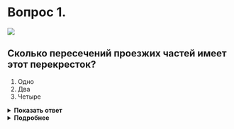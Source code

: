 # Вопрос 1.

![](https://s.drom.ru/i24227/pdd/tickets/2016/1542609109.jpg)

## Сколько пересечений проезжих частей имеет этот перекресток?

1. Одно
2. Два
3. Четыре

<details>
<summary><b>Показать ответ</b></summary>
Правильный ответ: 2
</details>
<details>
<summary><b>Подробнее</b></summary>
Этот перекрёсток имеет два пересечения проезжих частей, которые образует разделительная полоса.
(Пункт 1.2 ПДД)
</details>
